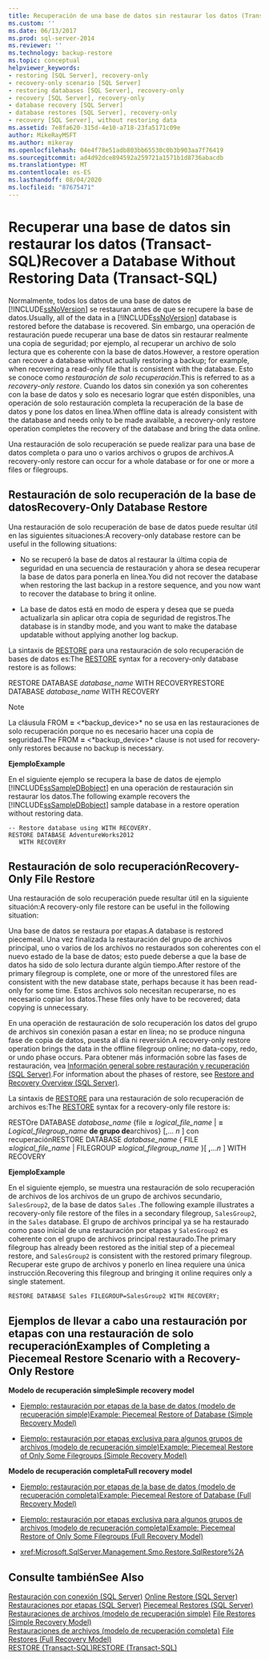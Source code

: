 ```yaml
---
title: Recuperación de una base de datos sin restaurar los datos (Transact-SQL) | Microsoft Docs
ms.custom: ''
ms.date: 06/13/2017
ms.prod: sql-server-2014
ms.reviewer: ''
ms.technology: backup-restore
ms.topic: conceptual
helpviewer_keywords:
- restoring [SQL Server], recovery-only
- recovery-only scenario [SQL Server]
- restoring databases [SQL Server], recovery-only
- recovery [SQL Server], recovery-only
- database recovery [SQL Server]
- database restores [SQL Server], recovery-only
- recovery [SQL Server], without restoring data
ms.assetid: 7e8fa620-315d-4e10-a718-23fa5171c09e
author: MikeRayMSFT
ms.author: mikeray
ms.openlocfilehash: 04e4f78e51adb803bb65530c0b3b903aa7f76419
ms.sourcegitcommit: ad4d92dce894592a259721a1571b1d8736abacdb
ms.translationtype: MT
ms.contentlocale: es-ES
ms.lasthandoff: 08/04/2020
ms.locfileid: "87675471"
---
```

# <a name="recover-a-database-without-restoring-data-transact-sql"></a><span data-ttu-id="ce965-102">Recuperar una base de datos sin restaurar los datos (Transact-SQL)</span><span class="sxs-lookup"><span data-stu-id="ce965-102">Recover a Database Without Restoring Data (Transact-SQL)</span></span>
  <span data-ttu-id="ce965-103">Normalmente, todos los datos de una base de datos de [!INCLUDE[ssNoVersion](../../includes/ssnoversion-md.md)] se restauran antes de que se recupere la base de datos.</span><span class="sxs-lookup"><span data-stu-id="ce965-103">Usually, all of the data in a [!INCLUDE[ssNoVersion](../../includes/ssnoversion-md.md)] database is restored before the database is recovered.</span></span> <span data-ttu-id="ce965-104">Sin embargo, una operación de restauración puede recuperar una base de datos sin restaurar realmente una copia de seguridad; por ejemplo, al recuperar un archivo de solo lectura que es coherente con la base de datos.</span><span class="sxs-lookup"><span data-stu-id="ce965-104">However, a restore operation can recover a database without actually restoring a backup; for example, when recovering a read-only file that is consistent with the database.</span></span> <span data-ttu-id="ce965-105">Esto se conoce como *restauración de solo recuperación*.</span><span class="sxs-lookup"><span data-stu-id="ce965-105">This is referred to as a *recovery-only restore*.</span></span> <span data-ttu-id="ce965-106">Cuando los datos sin conexión ya son coherentes con la base de datos y solo es necesario lograr que estén disponibles, una operación de solo restauración completa la recuperación de la base de datos y pone los datos en línea.</span><span class="sxs-lookup"><span data-stu-id="ce965-106">When offline data is already consistent with the database and needs only to be made available, a recovery-only restore operation completes the recovery of the database and bring the data online.</span></span>  
  
 <span data-ttu-id="ce965-107">Una restauración de solo recuperación se puede realizar para una base de datos completa o para uno o varios archivos o grupos de archivos.</span><span class="sxs-lookup"><span data-stu-id="ce965-107">A recovery-only restore can occur for a whole database or for one or more a files or filegroups.</span></span>  
  
## <a name="recovery-only-database-restore"></a><span data-ttu-id="ce965-108">Restauración de solo recuperación de la base de datos</span><span class="sxs-lookup"><span data-stu-id="ce965-108">Recovery-Only Database Restore</span></span>  
 <span data-ttu-id="ce965-109">Una restauración de solo recuperación de base de datos puede resultar útil en las siguientes situaciones:</span><span class="sxs-lookup"><span data-stu-id="ce965-109">A recovery-only database restore can be useful in the following situations:</span></span>  
  
-   <span data-ttu-id="ce965-110">No se recuperó la base de datos al restaurar la última copia de seguridad en una secuencia de restauración y ahora se desea recuperar la base de datos para ponerla en línea.</span><span class="sxs-lookup"><span data-stu-id="ce965-110">You did not recover the database when restoring the last backup in a restore sequence, and you now want to recover the database to bring it online.</span></span>  
  
-   <span data-ttu-id="ce965-111">La base de datos está en modo de espera y desea que se pueda actualizarla sin aplicar otra copia de seguridad de registros.</span><span class="sxs-lookup"><span data-stu-id="ce965-111">The database is in standby mode, and you want to make the database updatable without applying another log backup.</span></span>  
  
 <span data-ttu-id="ce965-112">La sintaxis de [RESTORE](/sql/t-sql/statements/restore-statements-transact-sql) para una restauración de solo recuperación de bases de datos es:</span><span class="sxs-lookup"><span data-stu-id="ce965-112">The [RESTORE](/sql/t-sql/statements/restore-statements-transact-sql) syntax for a recovery-only database restore is as follows:</span></span>  
  
 <span data-ttu-id="ce965-113">RESTORE DATABASE *database_name* WITH RECOVERY</span><span class="sxs-lookup"><span data-stu-id="ce965-113">RESTORE DATABASE *database_name* WITH RECOVERY</span></span>  
  
> [!NOTE]  
>  <span data-ttu-id="ce965-114">La cláusula FROM **=** \<*backup_device>\* no se usa en las restauraciones de solo recuperación porque no es necesario hacer una copia de seguridad.</span><span class="sxs-lookup"><span data-stu-id="ce965-114">The FROM **=** \<*backup_device>\* clause is not used for recovery-only restores because no backup is necessary.</span></span>  
  
 <span data-ttu-id="ce965-115">**Ejemplo**</span><span class="sxs-lookup"><span data-stu-id="ce965-115">**Example**</span></span>  
  
 <span data-ttu-id="ce965-116">En el siguiente ejemplo se recupera la base de datos de ejemplo [!INCLUDE[ssSampleDBobject](../../includes/sssampledbobject-md.md)] en una operación de restauración sin restaurar los datos.</span><span class="sxs-lookup"><span data-stu-id="ce965-116">The following example recovers the [!INCLUDE[ssSampleDBobject](../../includes/sssampledbobject-md.md)] sample database in a restore operation without restoring data.</span></span>  
  
```  
-- Restore database using WITH RECOVERY.  
RESTORE DATABASE AdventureWorks2012  
   WITH RECOVERY  
```  
  
## <a name="recovery-only-file-restore"></a><span data-ttu-id="ce965-117">Restauración de solo recuperación</span><span class="sxs-lookup"><span data-stu-id="ce965-117">Recovery-Only File Restore</span></span>  
 <span data-ttu-id="ce965-118">Una restauración de solo recuperación puede resultar útil en la siguiente situación:</span><span class="sxs-lookup"><span data-stu-id="ce965-118">A recovery-only file restore can be useful in the following situation:</span></span>  
  
 <span data-ttu-id="ce965-119">Una base de datos se restaura por etapas.</span><span class="sxs-lookup"><span data-stu-id="ce965-119">A database is restored piecemeal.</span></span> <span data-ttu-id="ce965-120">Una vez finalizada la restauración del grupo de archivos principal, uno o varios de los archivos no restaurados son coherentes con el nuevo estado de la base de datos; esto puede deberse a que la base de datos ha sido de solo lectura durante algún tiempo.</span><span class="sxs-lookup"><span data-stu-id="ce965-120">After restore of the primary filegroup is complete, one or more of the unrestored files are consistent with the new database state, perhaps because it has been read-only for some time.</span></span> <span data-ttu-id="ce965-121">Estos archivos solo necesitan recuperarse, no es necesario copiar los datos.</span><span class="sxs-lookup"><span data-stu-id="ce965-121">These files only have to be recovered; data copying is unnecessary.</span></span>  
  
 <span data-ttu-id="ce965-122">En una operación de restauración de solo recuperación los datos del grupo de archivos sin conexión pasan a estar en línea; no se produce ninguna fase de copia de datos, puesta al día ni reversión.</span><span class="sxs-lookup"><span data-stu-id="ce965-122">A recovery-only restore operation brings the data in the offline filegroup online; no data-copy, redo, or undo phase occurs.</span></span> <span data-ttu-id="ce965-123">Para obtener más información sobre las fases de restauración, vea [Información general sobre restauración y recuperación &#40;SQL Server&#41;](restore-and-recovery-overview-sql-server.md).</span><span class="sxs-lookup"><span data-stu-id="ce965-123">For information about the phases of restore, see [Restore and Recovery Overview &#40;SQL Server&#41;](restore-and-recovery-overview-sql-server.md).</span></span>  
  
 <span data-ttu-id="ce965-124">La sintaxis de [RESTORE](/sql/t-sql/statements/restore-statements-transact-sql) para una restauración de solo recuperación de archivos es:</span><span class="sxs-lookup"><span data-stu-id="ce965-124">The [RESTORE](/sql/t-sql/statements/restore-statements-transact-sql) syntax for a recovery-only file restore is:</span></span>  
  
 <span data-ttu-id="ce965-125">RESTOre DATABASE *database_name* {file **=** _logical_file_name_ | **=** _Logical_filegroup_name_ **de grupo de**archivos} [,... *n* ] con recuperación</span><span class="sxs-lookup"><span data-stu-id="ce965-125">RESTORE DATABASE *database_name* { FILE **=**_logical_file_name_ | FILEGROUP **=**_logical_filegroup_name_ }[ **,**...*n* ] WITH RECOVERY</span></span>  
  
 <span data-ttu-id="ce965-126">**Ejemplo**</span><span class="sxs-lookup"><span data-stu-id="ce965-126">**Example**</span></span>  
  
 <span data-ttu-id="ce965-127">En el siguiente ejemplo, se muestra una restauración de solo recuperación de archivos de los archivos de un grupo de archivos secundario, `SalesGroup2`, de la base de datos `Sales` .</span><span class="sxs-lookup"><span data-stu-id="ce965-127">The following example illustrates a recovery-only file restore of the files in a secondary filegroup, `SalesGroup2`, in the `Sales` database.</span></span> <span data-ttu-id="ce965-128">El grupo de archivos principal ya se ha restaurado como paso inicial de una restauración por etapas y `SalesGroup2` es coherente con el grupo de archivos principal restaurado.</span><span class="sxs-lookup"><span data-stu-id="ce965-128">The primary filegroup has already been restored as the initial step of a piecemeal restore, and `SalesGroup2` is consistent with the restored primary filegroup.</span></span> <span data-ttu-id="ce965-129">Recuperar este grupo de archivos y ponerlo en línea requiere una única instrucción.</span><span class="sxs-lookup"><span data-stu-id="ce965-129">Recovering this filegroup and bringing it online requires only a single statement.</span></span>  
  
```  
RESTORE DATABASE Sales FILEGROUP=SalesGroup2 WITH RECOVERY;  
```  
  
## <a name="examples-of-completing-a-piecemeal-restore-scenario-with-a-recovery-only-restore"></a><span data-ttu-id="ce965-130">Ejemplos de llevar a cabo una restauración por etapas con una restauración de solo recuperación</span><span class="sxs-lookup"><span data-stu-id="ce965-130">Examples of Completing a Piecemeal Restore Scenario with a Recovery-Only Restore</span></span>  
 <span data-ttu-id="ce965-131">**Modelo de recuperación simple**</span><span class="sxs-lookup"><span data-stu-id="ce965-131">**Simple recovery model**</span></span>  
  
-   [<span data-ttu-id="ce965-132">Ejemplo: restauración por etapas de la base de datos &#40;modelo de recuperación simple&#41;</span><span class="sxs-lookup"><span data-stu-id="ce965-132">Example: Piecemeal Restore of Database &#40;Simple Recovery Model&#41;</span></span>](example-piecemeal-restore-of-database-simple-recovery-model.md)  
  
-   [<span data-ttu-id="ce965-133">Ejemplo: restauración por etapas exclusiva para algunos grupos de archivos &#40;modelo de recuperación simple&#41;</span><span class="sxs-lookup"><span data-stu-id="ce965-133">Example: Piecemeal Restore of Only Some Filegroups &#40;Simple Recovery Model&#41;</span></span>](example-piecemeal-restore-of-only-some-filegroups-simple-recovery-model.md)  
  
 <span data-ttu-id="ce965-134">**Modelo de recuperación completa**</span><span class="sxs-lookup"><span data-stu-id="ce965-134">**Full recovery model**</span></span>  
  
-   [<span data-ttu-id="ce965-135">Ejemplo: restauración por etapas de la base de datos &#40;modelo de recuperación completa&#41;</span><span class="sxs-lookup"><span data-stu-id="ce965-135">Example: Piecemeal Restore of Database &#40;Full Recovery Model&#41;</span></span>](example-piecemeal-restore-of-database-full-recovery-model.md)  
  
-   [<span data-ttu-id="ce965-136">Ejemplo: restauración por etapas exclusiva para algunos grupos de archivos &#40;modelo de recuperación completa&#41;</span><span class="sxs-lookup"><span data-stu-id="ce965-136">Example: Piecemeal Restore of Only Some Filegroups &#40;Full Recovery Model&#41;</span></span>](example-piecemeal-restore-of-only-some-filegroups-full-recovery-model.md)  
  
-   <xref:Microsoft.SqlServer.Management.Smo.Restore.SqlRestore%2A>  
  
## <a name="see-also"></a><span data-ttu-id="ce965-137">Consulte también</span><span class="sxs-lookup"><span data-stu-id="ce965-137">See Also</span></span>  
 <span data-ttu-id="ce965-138">[Restauración con conexión &#40;SQL Server&#41;](online-restore-sql-server.md) </span><span class="sxs-lookup"><span data-stu-id="ce965-138">[Online Restore &#40;SQL Server&#41;](online-restore-sql-server.md) </span></span>  
 <span data-ttu-id="ce965-139">[Restauraciones por etapas &#40;SQL Server&#41;](piecemeal-restores-sql-server.md) </span><span class="sxs-lookup"><span data-stu-id="ce965-139">[Piecemeal Restores &#40;SQL Server&#41;](piecemeal-restores-sql-server.md) </span></span>  
 <span data-ttu-id="ce965-140">[Restauraciones de archivos &#40;modelo de recuperación simple&#41;](file-restores-simple-recovery-model.md) </span><span class="sxs-lookup"><span data-stu-id="ce965-140">[File Restores &#40;Simple Recovery Model&#41;](file-restores-simple-recovery-model.md) </span></span>  
 <span data-ttu-id="ce965-141">[Restauraciones de archivos &#40;modelo de recuperación completa&#41;](file-restores-full-recovery-model.md) </span><span class="sxs-lookup"><span data-stu-id="ce965-141">[File Restores &#40;Full Recovery Model&#41;](file-restores-full-recovery-model.md) </span></span>  
 [<span data-ttu-id="ce965-142">RESTORE &#40;Transact-SQL&#41;</span><span class="sxs-lookup"><span data-stu-id="ce965-142">RESTORE &#40;Transact-SQL&#41;</span></span>](/sql/t-sql/statements/restore-statements-transact-sql)  
  
  
